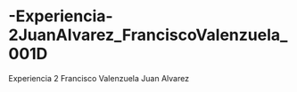 # -Experiencia-2JuanAlvarez_FranciscoValenzuela_001D
Experiencia 2 Francisco Valenzuela Juan Alvarez
